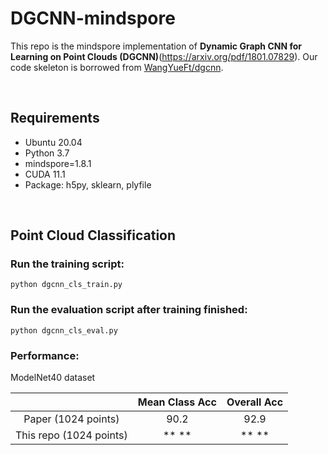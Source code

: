 # DGCNN-mindspore
This repo is the mindspore implementation of **Dynamic Graph CNN for Learning on Point Clouds (DGCNN)**(https://arxiv.org/pdf/1801.07829). Our code skeleton is borrowed from [WangYueFt/dgcnn](https://github.com/WangYueFt/dgcnn/tree/master/pytorch).

&nbsp;
## Requirements
- Ubuntu 20.04
- Python 3.7
- mindspore=1.8.1
- CUDA 11.1
- Package: h5py, sklearn, plyfile

&nbsp;
## Point Cloud Classification
### Run the training script:
``` 
python dgcnn_cls_train.py
```
### Run the evaluation script after training finished:
``` 
python dgcnn_cls_eval.py
```
### Performance:
ModelNet40 dataset

|  | Mean Class Acc | Overall Acc |
| :---: | :---: | :---: |
| Paper (1024 points) | 90.2 | 92.9 |
| This repo (1024 points) | **  ** | **  ** |
